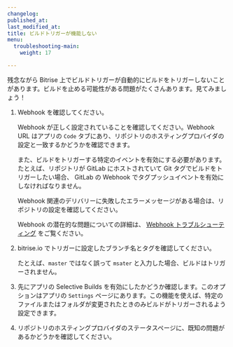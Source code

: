 ```yaml
---
changelog:
published_at:
last_modified_at:
title: ビルドトリガーが機能しない
menu:
  troubleshooting-main:
    weight: 17

---
```

残念ながら Bitrise 上でビルドトリガーが自動的にビルドをトリガーしないことがあります。ビルドを止める可能性がある問題がたくさんあります。見てみましょう！

1. Webhook を確認してください。

    Webhook が正しく設定されていることを確認してください。Webhook URL はアプリの `Code` タブにあり、リポジトリのホスティングプロバイダの設定と一致するかどうかを確認できます。

    また、ビルドをトリガーする特定のイベントを有効にする必要があります。たとえば、リポジトリが GitLab にホストされていて Git タグでビルドをトリガーしたい場合、 GitLab の Webhook でタグプッシュイベントを有効にしなければなりません。

    Webhook 関連のデリバリーに失敗したエラーメッセージがある場合は、リポジトリの設定を確認してください。

    Webhook の潜在的な問題についての詳細は、 [Webhook トラブルシューティング](/webhooks/troubleshooting) をご覧ください。

1. bitrise.io でトリガーに設定したブランチ名とタグを確認してください。

    たとえば、`master` ではなく誤って `msater` と入力した場合、ビルドはトリガーされません。

1. 先にアプリの Selective Builds を有効にしたかどうか確認します。このオプションはアプリの `Settings` ページにあります。この機能を使えば、特定のファイルまたはフォルダが変更されたときのみビルドがトリガーされるよう設定できます。

1. リポジトリのホスティングプロバイダのステータスページに、既知の問題があるかどうかを確認してください。